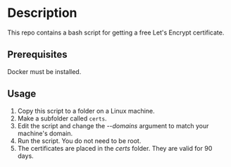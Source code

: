 # Description

This repo contains a bash script for getting a free Let's Encrypt certificate.

## Prerequisites

Docker must be installed.

## Usage

1. Copy this script to a folder on a Linux machine.
2. Make a subfolder called `certs`.
3. Edit the script and change the *--domains* argument to match your machine's domain.
4. Run the script. You do not need to be root.
5. The certificates are placed in the *certs* folder. They are valid for 90 days.
